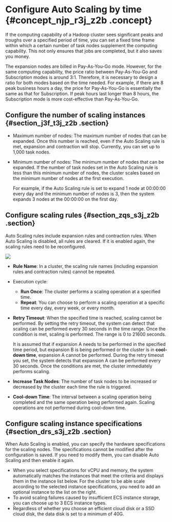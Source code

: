 # Configure Auto Scaling by time {#concept_njp_r3j_z2b .concept}

If the computing capability of a Hadoop cluster sees significant peaks and troughs over a specified period of time, you can set a fixed time frame within which a certain number of task nodes supplement the computing capability. This not only ensures that jobs are completed, but it also saves you money.

The expansion nodes are billed in Pay-As-You-Go mode. However, for the same computing capability, the price ratio between Pay-As-You-Go and Subscription modes is around 3:1. Therefore, it is necessary to design a ratio for both modes based on the time needed. For example, if there are 8 peak business hours a day, the price for Pay-As-You-Go is essentially the same as that for Subscription. If peak hours last longer than 8 hours, the Subscription mode is more cost-effective than Pay-As-You-Go.

## Configure the number of scaling instances {#section_j3f_t3j_z2b .section}

-   Maximum number of nodes: The maximum number of nodes that can be expanded. Once this number is reached, even if the Auto Scaling rule is met, expansion and contraction will stop. Currently, you can set up to 1,000 task nodes.
-   Minimum number of nodes: The minimum number of nodes that can be expanded. If the number of task nodes set in the Auto Scaling rule is less than this minimum number of nodes, the cluster scales based on the minimum number of nodes at the first execution.

    For example, if the Auto Scaling rule is set to expand 1 node at 00:00:00 every day and the minimum number of nodes is 3, then the system expands 3 nodes at the 00:00:00 on the first day.


## Configure scaling rules {#section_zqs_s3j_z2b .section}

Auto Scaling rules include expansion rules and contraction rules. When Auto Scaling is disabled, all rules are cleared. If it is enabled again, the scaling rules need to be reconfigured.

![](http://static-aliyun-doc.oss-cn-hangzhou.aliyuncs.com/assets/img/17958/155704114510971_en-US.png)

-   **Rule Name**: In a cluster, the scaling rule names \(including expansion rules and contraction rules\) cannot be repeated.
-   Execution cycle:
    -   **Run Once**: The cluster performs a scaling operation at a specified time.
    -   **Repeat**: You can choose to perform a scaling operation at a specific time every day, every week, or every month.
-   **Retry Timeout**: When the specified time is reached, scaling cannot be performed. By setting the retry timeout, the system can detect that scaling can be performed every 30 seconds in the time range. Once the condition is met, scaling is performed. The range is 0 to 21600 seconds.

    It is assumed that if expansion A needs to be performed in the specified time period, but expansion B is being performed or the cluster is in **cool-down time**, expansion A cannot be performed. During the retry timeout you set, the system detects that expansion A can be performed every 30 seconds. Once the conditions are met, the cluster immediately performs scaling.

-   **Increase Task Nodes**: The number of task nodes to be increased or decreased by the cluster each time the rule is triggered.
-   **Cool-down Time**: The interval between a scaling operation being completed and the same operation being performed again. Scaling operations are not performed during cool-down time.

## Configure scaling instance specifications {#section_drs_s3j_z2b .section}

When Auto Scaling is enabled, you can specify the hardware specifications for the scaling nodes. The specifications cannot be modified after the configuration is saved. If you need to modify them, you can disable Auto Scaling and then enable it again.

-   When you select specifications for vCPU and memory, the system automatically matches the instances that meet the criteria and displays them in the instance list below. For the cluster to be able scale according to the selected instance specifications, you need to add an optional instance to the list on the right.
-   To avoid scaling failures caused by insufficient ECS instance storage, you can choose up to 3 ECS instance types.
-   Regardless of whether you choose an efficient cloud disk or a SSD cloud disk, the data disk is set to a minimum of 40G.

